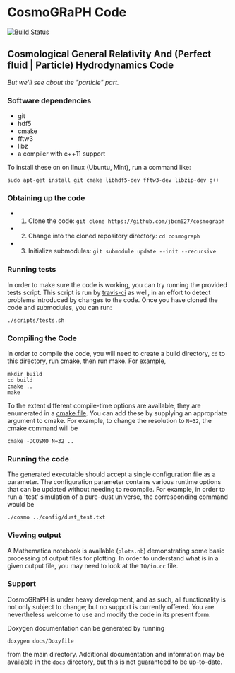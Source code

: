 # CosmoGRaPH Code

[![Build Status](https://travis-ci.com/jbcm627/cosmograph.svg?token=j5zJrjKFZL3UXL3HwPp6&branch=master)](https://travis-ci.com/jbcm627/cosmograph)

## Cosmological General Relativity And (Perfect fluid | Particle) Hydrodynamics Code

*But we'll see about the "particle" part.*

### Software dependencies

 - git
 - hdf5
 - cmake
 - fftw3
 - libz
 - a compiler with c++11 support

To install these on on linux (Ubuntu, Mint), run a command like:

```{r, engine='bash', compile}
sudo apt-get install git cmake libhdf5-dev fftw3-dev libzip-dev g++
```

### Obtaining up the code
 
 - 1) Clone the code: `git clone https://github.com/jbcm627/cosmograph`
 - 2) Change into the cloned repository directory: `cd cosmograph`
 - 3) Initialize submodules: `git submodule update --init --recursive`

### Running tests

In order to make sure the code is working, you can try running the provided
tests script. This script is run by [travis-ci](https://travis-ci.com/jbcm627/cosmograph)
as well, in an effort to detect problems introduced by changes to the code.
Once you have cloned the code and submodules, you can run:

```{r, engine='bash', run_tests}
./scripts/tests.sh
```

### Compiling the Code

In order to compile the code, you will need to create a build directory,
`cd` to this directory, run cmake, then run make. For example,

```{r, engine='bash', run_tests}
mkdir build
cd build
cmake ..
make
```

To the extent different compile-time options are available, they are
enumerated in a [cmake file](https://github.com/jbcm627/cosmograph/blob/master/cmake/options.cmake).
You can add these by supplying an appropriate argument to cmake. For
example, to change the resolution to `N=32`, the cmake command will be

```{r, engine='bash', compile}
cmake -DCOSMO_N=32 ..
```

### Running the code

The generated executable should accept a single configuration file as a
parameter. The configuration parameter contains various runtime options that
can be  updated without needing to recompile. For example, in order to run a
'test' simulation of a pure-dust universe, the corresponding command would be

```{r, engine='bash', compile}
./cosmo ../config/dust_test.txt
```

### Viewing output

A Mathematica notebook is available (`plots.nb`) demonstrating some basic
processing of output files for plotting. In order to understand what is in a
given output file, you may need to look at the `IO/io.cc` file.

### Support

CosmoGRaPH is under heavy development, and as such, all functionality is not 
only subject to change; but no support is currently offered. You are
nevertheless welcome to use and modify the code in its present form.

Doxygen documentation can be generated by running
```{r, engine='bash', compile}
doxygen docs/Doxyfile
```
from the main directory. Additional documentation and information may be
available in the `docs` directory, but this is not guaranteed to be
up-to-date.
